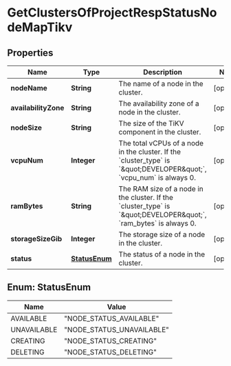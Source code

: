 
# GetClustersOfProjectRespStatusNodeMapTikv

## Properties
Name | Type | Description | Notes
------------ | ------------- | ------------- | -------------
**nodeName** | **String** | The name of a node in the cluster. |  [optional]
**availabilityZone** | **String** | The availability zone of a node in the cluster. |  [optional]
**nodeSize** | **String** | The size of the TiKV component in the cluster. |  [optional]
**vcpuNum** | **Integer** | The total vCPUs of a node in the cluster. If the &#x60;cluster_type&#x60; is &#x60;\&quot;DEVELOPER\&quot;&#x60;, &#x60;vcpu_num&#x60; is always 0. |  [optional]
**ramBytes** | **String** | The RAM size of a node in the cluster. If the &#x60;cluster_type&#x60; is &#x60;\&quot;DEVELOPER\&quot;&#x60;, &#x60;ram_bytes&#x60; is always 0. |  [optional]
**storageSizeGib** | **Integer** | The storage size of a node in the cluster. |  [optional]
**status** | [**StatusEnum**](#StatusEnum) | The status of a node in the cluster. |  [optional]


<a name="StatusEnum"></a>
## Enum: StatusEnum
Name | Value
---- | -----
AVAILABLE | &quot;NODE_STATUS_AVAILABLE&quot;
UNAVAILABLE | &quot;NODE_STATUS_UNAVAILABLE&quot;
CREATING | &quot;NODE_STATUS_CREATING&quot;
DELETING | &quot;NODE_STATUS_DELETING&quot;



